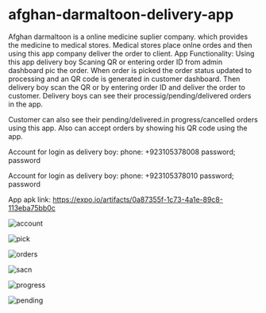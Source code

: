 # afghan-darmaltoon-delivery-app
Afghan darmaltoon is a online medicine suplier company. which provides the medicine to medical stores.
Medical stores place onlne ordes and then using this app company deliver the order to client.
App Functionality:
Using this app delivery boy Scaning QR or entering order ID from admin dashboard pic the order.
When order is picked the order status updated to processing and an QR code is generated in customer dashboard.
Then delivery boy scan the QR or by entering order ID and deliver the order to customer.
Delivery boys can see their processig/pending/delivered orders in the app.

Customer can also see their pending/delivered.in progress/cancelled orders using this app.
Also can accept orders by showing his QR code using the app.

Account for login as delivery boy:
  phone: +923105378008
  password; password

Account for login as delivery boy:
  phone: +923105378010
  password; password
  
App apk link: https://expo.io/artifacts/0a87355f-1c73-4a1e-89c8-113eba75bb0c


![account](https://user-images.githubusercontent.com/55241950/111446572-5e94fd80-872e-11eb-89ba-76e80323feb7.jpeg)


![pick](https://user-images.githubusercontent.com/55241950/111446579-5fc62a80-872e-11eb-80aa-e4ae159046d3.jpeg)


![orders](https://user-images.githubusercontent.com/55241950/111446581-60f75780-872e-11eb-8836-7feda55526e1.jpeg)


![sacn](https://user-images.githubusercontent.com/55241950/111446585-618fee00-872e-11eb-93d0-f66c973d48b8.jpeg)


![progress](https://user-images.githubusercontent.com/55241950/111446588-62288480-872e-11eb-8e75-64a32afd9f96.jpeg)


![pending](https://user-images.githubusercontent.com/55241950/111446595-62c11b00-872e-11eb-8234-3b662d5acec0.jpeg)


